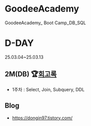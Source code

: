 # GoodeeAcademy
GoodeeAcademy_ Boot Camp_DB_SQL

# D-DAY
25.03.04~25.03.13

## 2M(DB) 🏆[회고록](https://dongin97.tistory.com/category/DB)
- 1주차 : Select, Join, Subquery, DDL

## Blog
- https://dongin97.tistory.com/